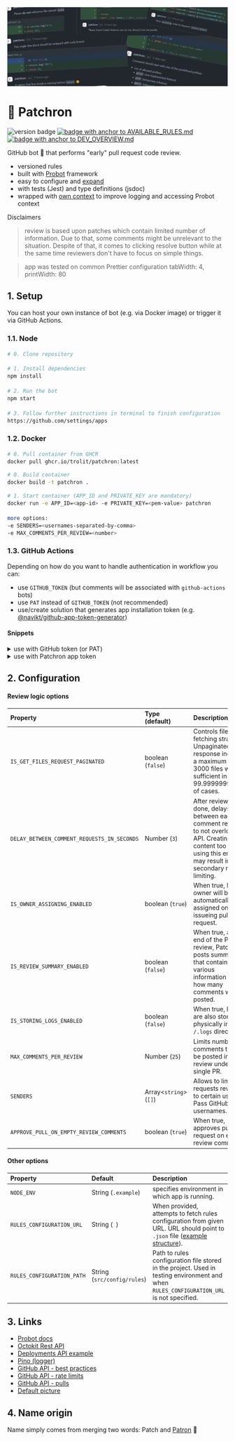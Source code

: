 <img src="./.github/images/banner.png" alt="banner image">

# 🐶 Patchron

<p>

<img src="https://img.shields.io/github/package-json/v/trolit/Patchron?color=ffa06b" alt="version badge"/>
<a href="./.github/AVAILABLE_RULES.md" target="_blank">
    <img src="https://img.shields.io/badge/--%3E%20List%20of%20available%20rules%20%3C---65f9a0" alt="badge with anchor to AVAILABLE_RULES.md"/>
</a> <a href="./.github/DEV_OVERVIEW.md" target="_blank">
    <img src="https://img.shields.io/badge/--%3E%20For%20Developer%20%3C---a175e8" alt="badge with anchor to DEV_OVERVIEW.md "/>
</a>
</p>

<p align="justify">
GitHub bot 🤖 that performs "early" pull request code review. 
</p>

-   versioned rules
-   built with [Probot](https://probot.github.io/docs/) framework
-   easy to configure and [expand](./.github/DEV_OVERVIEW.md)
-   with tests (Jest) and type definitions (jsdoc)
-   wrapped with [own context](./src/builders/PatchronContext.js) to improve logging and accessing Probot context

Disclaimers

> review is based upon patches which contain limited number of information. Due to that, some comments might be unrelevant to the situation. Despite of that, it comes to clicking resolve button while at the same time reviewers don't have to focus on simple things.

> app was tested on common Prettier configuration tabWidth: 4, printWidth: 80

## 1. Setup

You can host your own instance of bot (e.g. via Docker image) or trigger it via GitHub Actions.

### 1.1. Node

```sh
# 0. Clone repository

# 1. Install dependencies
npm install

# 2. Run the bot
npm start

# 3. Follow further instructions in terminal to finish configuration
https://github.com/settings/apps

```

### 1.2. Docker

```sh
# 0. Pull container from GHCR
docker pull ghcr.io/trolit/patchron:latest
```

```sh
# 0. Build container
docker build -t patchron .
```

```sh
# 1. Start container (APP_ID and PRIVATE_KEY are mandatory)
docker run -e APP_ID=<app-id> -e PRIVATE_KEY=<pem-value> patchron

more options:
-e SENDERS=<usernames-separated-by-comma>
-e MAX_COMMENTS_PER_REVIEW=<number>
```

### 1.3. GitHub Actions

Depending on how do you want to handle authentication in workflow you can:

-   use `GITHUB_TOKEN` (but comments will be associated with `github-actions` bots)
-   use `PAT` instead of `GITHUB_TOKEN` (not recommended)
-   use/create solution that generates app installation token (e.g. [@navikt/github-app-token-generator](https://github.com/navikt/github-app-token-generator))

#### Snippets

<details>
<summary>use with GitHub token (or PAT)</summary>

Use following snippet to add `PR review` workflow in your repository.

```yml
name: Review PR

on:
    pull_request:
        types:
            - opened

jobs:
    reviewOpenedPull:
        runs-on: ubuntu-latest
        steps:
            - uses: actions/checkout@v3
              with:
                  repository: 'trolit/Patchron'
                  ref: 'master'

            - run: npm ci --only=production

            - run: npm start
              env:
                  GITHUB_TOKEN: ${{ secrets.GITHUB_TOKEN }} # or secrets.PAT
                  NODE_ENV: 'production'
                  # available options: https://github.com/trolit/Patchron#2-configuration
```

</details>

<details>
<summary>use with Patchron app token</summary>

-   Install app via marketplace https://github.com/apps/patchron
-   Configure repository access (repository that you want to be reviewed should be accessible by app).
-   Generate `PRIVATE_KEY`
-   Add `APP_ID` and `PRIVATE_KEY` secrets to repository
-   Use following snippet to add `PR Review` workflow in your repository.

```yml
name: Review PR

on:
    pull_request:
        types:
            - opened

jobs:
    reviewOpenedPull:
        runs-on: ubuntu-latest
        steps:
            - uses: navikt/github-app-token-generator@v1
              id: get-token
              with:
                  private-key: ${{ secrets.PRIVATE_KEY }}
                  app-id: ${{ secrets.APP_ID }}

            - uses: actions/checkout@v3
              with:
                  repository: 'trolit/Patchron'
                  ref: 'master'

            - run: npm ci --only=production

            - run: npm start
              env:
                  GITHUB_TOKEN: ${{ steps.get-token.outputs.token }}
                  NODE_ENV: 'production'
                  # available options: https://github.com/trolit/Patchron#2-configuration
```

</details>

## 2. Configuration

#### Review logic options

| Property                                    | Type (default)               | Description                                                                                                                                                                 |
| :------------------------------------------ | :--------------------------- | :-------------------------------------------------------------------------------------------------------------------------------------------------------------------------- |
| `IS_GET_FILES_REQUEST_PAGINATED`            | boolean (`false`)            | Controls files fetching strategy. Unpaginated response includes a maximum of 3000 files which is sufficient in 99.9999999999% of cases.                                     |
| `DELAY_BETWEEN_COMMENT_REQUESTS_IN_SECONDS` | Number (`3`)                 | After review is done, delays time between each comment request to not overload API. Creating content too quickly using this endpoint may result in secondary rate limiting. |
| `IS_OWNER_ASSIGNING_ENABLED`                | boolean (`true`)             | When true, PR owner will be automatically assigned on issueing pull request.                                                                                                |
| `IS_REVIEW_SUMMARY_ENABLED`                 | boolean (`false`)            | When true, at the end of the PR review, Patchron posts summary that contains various information e.g. how many comments were posted.                                        |
| `IS_STORING_LOGS_ENABLED`                   | boolean (`false`)            | When true, logs are also stored physically in `/.logs` directory.                                                                                                           |
| `MAX_COMMENTS_PER_REVIEW`                   | Number (`25`)                | Limits number of comments that can be posted in single review under single PR.                                                                                              |
| `SENDERS`                                   | Array&lt;`string`&gt; (`[]`) | Allows to limit pull requests reviews to certain users. Pass GitHub usernames.                                                                                              |
| `APPROVE_PULL_ON_EMPTY_REVIEW_COMMENTS`     | boolean (`true`)             | When true, approves pull request on empty review comments.                                                                                                                  |

#### Other options

| Property                   | Default                     | Description                                                                                                                                           |
| :------------------------- | :-------------------------- | :---------------------------------------------------------------------------------------------------------------------------------------------------- |
| `NODE_ENV`                 | String (`.example`)         | specifies environment in which app is running.                                                                                                        |
| `RULES_CONFIGURATION_URL`  | String (` `)                | When provided, attempts to fetch rules configuration from given URL. URL should point to `.json` file ([example structure](./src/config/rules.json)). |
| `RULES_CONFIGURATION_PATH` | String (`src/config/rules`) | Path to rules configuration file stored in the project. Used in testing environment and when `RULES_CONFIGURATION_URL` is not specified.              |

## 3. Links

-   [Probot docs](https://probot.github.io/docs/)
-   [Octokit Rest API](https://octokit.github.io/rest.js)
-   [Deployments API example](https://developer.github.com/v3/repos/deployments/)
-   [Pino (logger)](https://getpino.io/#/)
-   [GitHub API - best practices](https://docs.github.com/en/rest/guides/best-practices-for-integrators)
-   [GitHub API - rate limits](https://docs.github.com/en/developers/apps/building-github-apps/rate-limits-for-github-apps)
-   [GitHub API - pulls](https://docs.github.com/en/rest/reference/pulls)
-   [Default picture](https://pixabay.com/vectors/dog-pet-hound-black-eye-animal-151123/)

## 4. Name origin

Name simply comes from merging two words: Patch and [Patron](<https://en.wikipedia.org/wiki/Patron_(dog)>) 🐶
